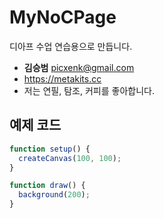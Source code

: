 # MyNoCPage
디아프 수업 연습용으로 만듭니다.

- **김승범** picxenk@gmail.com
- https://metakits.cc
- 저는 연필, 탐조, 커피를 좋아합니다.

## 예제 코드 
```javascript
function setup() {
  createCanvas(100, 100);
}

function draw() {
  background(200);
}
```
